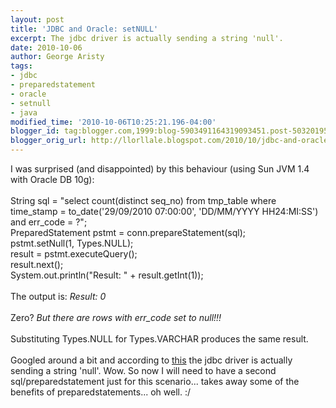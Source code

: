 ```yaml
---
layout: post
title: 'JDBC and Oracle: setNULL'
excerpt: The jdbc driver is actually sending a string 'null'.
date: 2010-10-06
author: George Aristy
tags:
- jdbc
- preparedstatement
- oracle
- setnull
- java
modified_time: '2010-10-06T10:25:21.196-04:00'
blogger_id: tag:blogger.com,1999:blog-5903491164319093451.post-5032019587737166598
blogger_orig_url: http://llorllale.blogspot.com/2010/10/jdbc-and-oracle-setnull.html
---
```


I was surprised (and disappointed) by this behaviour (using Sun JVM 1.4 with Oracle DB 10g):<br /><br />String sql = "select count(distinct seq_no) from tmp_table where time_stamp = to_date('29/09/2010 07:00:00', 'DD/MM/YYYY HH24:MI:SS') and err_code = ?";<br />PreparedStatement pstmt = conn.prepareStatement(sql);<br />pstmt.setNull(1, Types.NULL);<br />result = pstmt.executeQuery();<br />result.next();<br />System.out.println("Result: " + result.getInt(1));<br /><br />The output is: <span style="font-style: italic;">Result: 0</span><br /><br />Zero?<span style="font-style: italic;"> But there are rows with err_code set to null!!!</span><br /><br />Substituting Types.NULL for Types.VARCHAR produces the same result.<br /><br />Googled around a bit and according to <a href="http://www.experts-exchange.com/Programming/Languages/Java/Q_22679402.html">this</a> the jdbc driver is actually sending a string 'null'. Wow. So now I will need to have a second sql/preparedstatement just for this scenario... takes away some of the benefits of preparedstatements... oh well. :/
